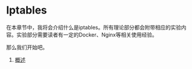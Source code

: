 # Iptables

在本章节中，我将会介绍什么是iptables。所有理论部分都会附带相应的实验内容。实验部分需要读者有一定的Docker、Nginx等相关使用经验。

那么我们开始吧。

1. [概述](./what-is-iptables.md)
